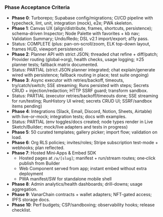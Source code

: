 ### Phase Acceptance Criteria

- **Phase 0**: Turborepo; Supabase config/migrations; CI/CD pipeline with typecheck, lint, unit, integration (mock), e2e; PWA skeleton.
- **Phase 1**: Canvas UX (align/distribute, frames, shortcuts, persistence); schema-driven Inspector; Node Palette with favorites + kb nav; Validation Summary; Undo/Redo; DSL v2.1 import/export; a11y pass.
- Status: COMPLETE (plus: pan-on-scroll/zoom, ELK top-down layout, frames HUD, viewport persistence)
- **Phase 2**: Planner API with strict JSON; threaded chat refine + diff/patch; Provider routing (global→org), health checks, usage logging; ≥25 planner tests; fallback matrix documented.
- Status: PARTIAL (strict JSON planner integrated; chat explain/generate wired with persistence; fallback routing in place; test suite ongoing)
- **Phase 3**: Async executor with retries/backoff, timeouts, try/catch/switch; SSE streaming; Runs persisted with steps; Secrets CRUD + injection/redaction; HTTP SSRF guard; transform sandbox.
- Status: PARTIAL (executor retries/backoff/timeouts done; SSE streaming for run/testing; RunHistory UI wired; secrets CRUD UI; SSRF/sandbox items pending)
- **Phase 4**: Integrations (Slack, Email, Discord, Notion, Sheets, Airtable) with live-or-mock; integration tests; docs with examples.
- Status: PARTIAL (env toggles/docs created; node types render in Live Sketch/Builder; mock/live adapters and tests in progress)
- **Phase 5**: 50 curated templates; gallery picker; import flow; validation on load.
- **Phase 6**: Org RLS policies; invites/roles; Stripe subscription test-mode + webhooks; plan reflected.
- **Phase 7**: Hosted Mini‑Apps & Embed SDK
  - Hosted pages at `/a/[slug]`; manifest + run/stream routes; one‑click publish from Builder
  - Web Component served from app; instant embed without extra deployment
  - PWA manifest/SW for standalone mobile shell
- **Phase 8**: Admin analytics/health dashboards; drill-downs; usage aggregation.
- **Phase 9**: VanarChain contracts + wallet adapters; NFT-gated access; IPFS storage docs.
- **Phase 10**: Perf budgets; CSP/sandboxing; observability hooks; release checklist.


